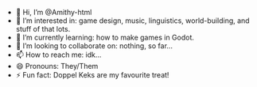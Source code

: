 - 👋 Hi, I’m @Amithy-html
- 👀 I’m interested in: game design, music, linguistics, world-building, and stuff of that lots.
- 🌱 I’m currently learning: how to make games in Godot.
- 💞️ I’m looking to collaborate on: nothing, so far...
- 📫 How to reach me: idk...
- 😄 Pronouns: They/Them
- ⚡ Fun fact: Doppel Keks are my favourite treat!

<!---
Amithy-html/Amithy-html is a ✨ special ✨ repository because its `README.md` (this file) appears on your GitHub profile.
You can click the Preview link to take a look at your changes.
--->
